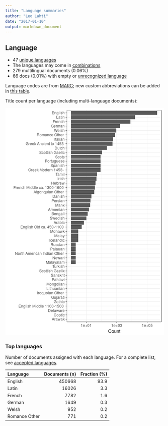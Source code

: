```yaml
---
title: "Language summaries"
author: "Leo Lahti"
date: "2017-01-10"
output: markdown_document
---
```


## Language

 * 47 [unique languages](output.tables/language_accepted.csv)
 * The languages may come in [combinations](output.tables/language_conversions.csv)
 * 279 multilingual documents (0.06%)  
 * 66 docs (0.01%) with empty or [unrecognized language](output.tables/language_discarded.csv)

Language codes are from [MARC](http://www.loc.gov/marc/languages/language_code.html); new custom abbreviations can be added in [this table](https://github.com/rOpenGov/bibliographica/blob/master/inst/extdata/language_abbreviations.csv).

Title count per language (including multi-language documents):

![plot of chunk summarylang](figure/summarylang-1.png)


### Top languages

Number of documents assigned with each language. For a complete list,
see [accepted languages](output.tables/language_accepted.csv).


|Language      | Documents (n)| Fraction (%)|
|:-------------|-------------:|------------:|
|English       |        450668|         93.9|
|Latin         |         16026|          3.3|
|French        |          7782|          1.6|
|German        |          1649|          0.3|
|Welsh         |           952|          0.2|
|Romance Other |           771|          0.2|

